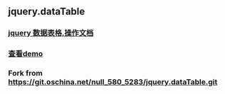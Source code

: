 ﻿jquery.dataTable
------



### [jquery 数据表格,操作文档](https://poppinrubo.github.io/jquery.dataTable/ "查看操作文档")



### [查看demo](http://120.24.216.26/dataTable/ "查看demo")


### Fork from https://git.oschina.net/null_580_5283/jquery.dataTable.git